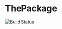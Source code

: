 # ThePackage

[![Build Status](https://github.com/hollandjg/ThePackage.jl/actions/workflows/CI.yml/badge.svg?branch=main)](https://github.com/hollandjg/ThePackage.jl/actions/workflows/CI.yml?query=branch%3Amain)
